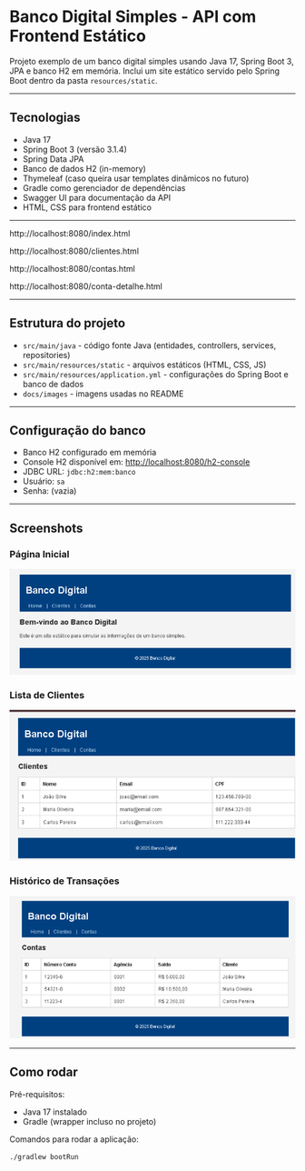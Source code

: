 # Banco Digital Simples - API com Frontend Estático

Projeto exemplo de um banco digital simples usando Java 17, Spring Boot 3, JPA e banco H2 em memória. Inclui um site estático servido pelo Spring Boot dentro da pasta `resources/static`.

---

## Tecnologias

- Java 17
- Spring Boot 3 (versão 3.1.4)
- Spring Data JPA
- Banco de dados H2 (in-memory)
- Thymeleaf (caso queira usar templates dinâmicos no futuro)
- Gradle como gerenciador de dependências
- Swagger UI para documentação da API
- HTML, CSS para frontend estático

---

http://localhost:8080/index.html

http://localhost:8080/clientes.html

http://localhost:8080/contas.html

http://localhost:8080/conta-detalhe.html


---

## Estrutura do projeto

- `src/main/java` - código fonte Java (entidades, controllers, services, repositories)
- `src/main/resources/static` - arquivos estáticos (HTML, CSS, JS)
- `src/main/resources/application.yml` - configurações do Spring Boot e banco de dados
- `docs/images` - imagens usadas no README

---

## Configuração do banco

- Banco H2 configurado em memória
- Console H2 disponível em: [http://localhost:8080/h2-console](http://localhost:8080/h2-console)
- JDBC URL: `jdbc:h2:mem:banco`
- Usuário: `sa`
- Senha: (vazia)

---

## Screenshots

### Página Inicial
![Página Inicial](docs/images/screenshot-home.png)

### Lista de Clientes
![Lista de Clientes](docs/images/screenshot-clientes.png)

### Histórico de Transações
![Histórico de Transações](docs/images/screenshot-transacoes.png)



---

## Como rodar

Pré-requisitos:

- Java 17 instalado
- Gradle (wrapper incluso no projeto)

Comandos para rodar a aplicação:

```bash
./gradlew bootRun

